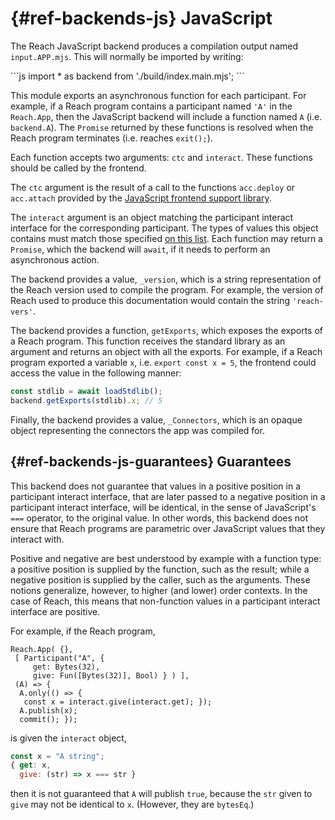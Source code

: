 



# {#ref-backends-js} JavaScript

The Reach JavaScript backend produces a compilation output named `input.APP.mjs`.
This will normally be imported by writing:

<Ref :name="(quote js):backend" />
```js
import * as backend from './build/index.main.mjs';
```


This module exports an asynchronous function for each participant.
For example, if a Reach program contains a participant named `'A'` in the `Reach.App`, then the JavaScript backend will include a function named `A` (i.e. `backend.A`).
The `Promise` returned by these functions is resolved when the Reach program terminates (i.e. reaches `exit();`).

Each function accepts two arguments: `ctc` and `interact`. These functions should be called by the frontend.

The `ctc` argument is the result of a call to the functions `acc.deploy` or `acc.attach` provided by the [JavaScript frontend support library](##ref-frontends-js).

The `interact` argument is an object matching the participant interact interface for the corresponding participant.
The types of values this object contains must match those specified
[on this list](##ref-frontends-js-types).
Each function may return a `Promise`, which the backend will `await`, if it needs to perform an asynchronous action.

The backend provides a value, `_version`, which is a string representation of the Reach version used to compile the program.
For example, the version of Reach used to produce this documentation would contain the string `'reach-vers'`.

The backend provides a function, <Ref :name="(quote js):getExports" /> `getExports`, which exposes the exports of a Reach program.
This function receives the standard library as an argument and returns an object with all the exports.
For example, if a Reach program
exported a variable `x`, i.e. `export const x = 5`, the frontend could access the value in the following manner:

```js
const stdlib = await loadStdlib();
backend.getExports(stdlib).x; // 5
```


Finally, the backend provides a value, `_Connectors`, which is an opaque object representing the connectors the app was compiled for.

## {#ref-backends-js-guarantees} Guarantees

This backend does not guarantee that values in a positive position in a participant interact interface, that are later passed to a negative position in a participant interact interface, will be identical, in the sense of JavaScript's `===` operator, to the original value.
In other words, this backend does not ensure that Reach programs are parametric over JavaScript values that they interact with.

Positive and negative are best understood by example with a function type: a positive position is supplied by the function, such as the result; while a negative position is supplied by the caller, such as the arguments.
These notions generalize, however, to higher (and lower) order contexts.
In the case of Reach, this means that non-function values in a participant interact interface are positive.

For example, if the Reach program,

```reach
Reach.App( {},
 [ Participant("A", {
     get: Bytes(32),
     give: Fun([Bytes(32)], Bool) } ) ],
 (A) => {
  A.only(() => {
   const x = interact.give(interact.get); });
  A.publish(x);
  commit(); });
```


is given the `interact` object,

```js
const x = "A string";
{ get: x,
  give: (str) => x === str } 
```


then it is not guaranteed that `A` will publish `true`, because the `str` given to `give` may not be identical to `x`.
(However, they are `bytesEq`.)

